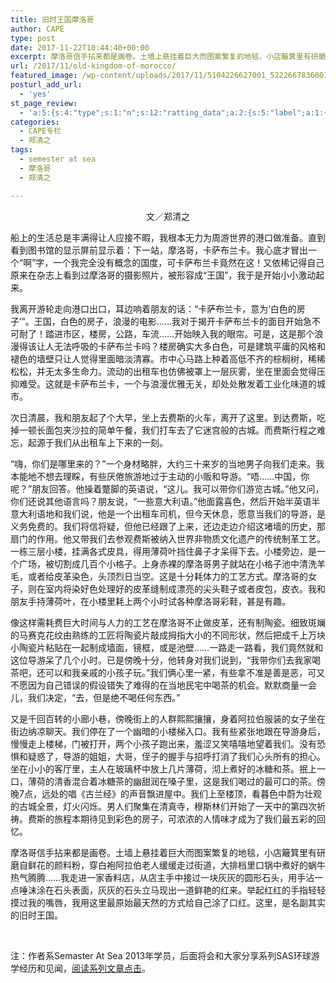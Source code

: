 ```yaml
---
title: 旧时王国摩洛哥
author: CAPE
type: post
date: 2017-11-22T10:44:40+00:00
excerpt: 摩洛哥信手拈来都是画卷。土墙上悬挂着巨大而图案繁复的地毯，小店簸箕里有研磨自鲜花的颜料粉，穿白袍阿拉伯老人缓缓走过街道，大排档里口锅中煮好的蜗牛热气腾腾……
url: /2017/11/old-kingdom-of-morocco/
featured_image: /wp-content/uploads/2017/11/5104226627001_5222667836001_5214872539001-vs.jpg
posturl_add_url:
  - 'yes'
st_page_review:
  - 'a:5:{s:4:"type";s:1:"n";s:12:"ratting_data";a:2:{s:5:"label";a:1:{i:0;s:0:"";}s:5:"score";a:1:{i:0;s:1:"0";}}s:7:"postion";s:2:"tl";s:5:"title";s:0:"";s:11:"score_label";s:0:"";}'
categories:
  - CAPE专栏
  - 郑清之
tags:
  - semester at sea
  - 摩洛哥
  - 郑清之

---
```

<p style="text-align: center;">
  文／郑清之
</p>

船上的生活总是丰满得让人应接不暇，我根本无力为周游世界的港口做准备。直到看到图书馆的显示屏前显示着：下一站，摩洛哥，卡萨布兰卡。我心底才冒出一个“啊”字，一个我完全没有概念的国度，可卡萨布兰卡竟然在这！又依稀记得自己原来在杂志上看到过摩洛哥的摄影照片，被形容成“王国”，我于是开始小小激动起来。

我离开游轮走向港口出口，耳边响着朋友的话：“卡萨布兰卡，意为‘白色的房子’”。王国，白色的房子，浪漫的电影……我对于揭开卡萨布兰卡的面目开始急不可耐了！踏进市区，楼房，公路，车流……开始映入我的眼帘。可是，这是那个浪漫得该让人无法呼吸的卡萨布兰卡吗？楼房确实大多白色，可是建筑平庸的风格和褪色的墙壁只让人觉得里面暗淡清寡。市中心马路上种着高低不齐的棕榈树，稀稀松松，并无太多生命力。流动的出租车也仿佛被罩上一层灰雾，坐在里面会觉得压抑难受。这就是卡萨布兰卡，一个与浪漫优雅无关，却处处散发着工业化味道的城市。

次日清晨，我和朋友起了个大早，坐上去费斯的火车，离开了这里。到达费斯，吃掉一顿长面包夹沙拉的简单午餐，我们打车去了它迷宫般的古城。而费斯行程之难忘，起源于我们从出租车上下来的一刻。

“嗨，你们是哪里来的？”一个身材略胖，大约三十来岁的当地男子向我们走来。我本能地不想去理睬，有些厌倦旅游地过于主动的小贩和导游。“唔……中国，你呢？”朋友回答。他操着蹩脚的英语说，“这儿。我可以带你们游览古城。”他又问，你们还说其他语言吗？朋友说，“一些意大利语。”他面露喜色，然后开始半英语半意大利语地和我们说，他是一个出租车司机，但今天休息，愿意当我们的导游，是义务免费的。我们将信将疑，但他已经跟了上来，还边走边介绍这堵墙的历史，那扇门的作用。他又带我们去参观费斯被纳入世界非物质文化遗产的传统制革工艺。一栋三层小楼，挂满各式皮具，得用薄荷叶挡住鼻子才呆得下去。小楼旁边，是一个广场，被切割成几百个小格子。上身赤裸的摩洛哥男子就站在小格子池中清洗羊毛，或者给皮革染色，头顶烈日当空。这是十分耗体力的工艺方式。摩洛哥的女子，则在室内将染好色处理好的皮革缝制成漂亮的尖头鞋子或者皮包，皮衣。我和朋友手持薄荷叶，在小楼里耗上两个小时试各种摩洛哥彩鞋，甚是有趣。

像这样需耗费巨大时间与人力的工艺在摩洛哥不止做皮革，还有制陶瓷。细致斑斓的马赛克花纹由熟练的工匠将陶瓷片敲成拇指大小的不同形状，然后把成千上万块小陶瓷片粘贴在一起制成墙面，镜框，或是池壁……一路走一路看，我们竟然就和这位导游呆了几个小时。已是傍晚十分，他转身对我们说到，“我带你们去我家喝茶吧，还可以和我亲戚的小孩子玩。”我们俩心里一紧，有些拿不准是善是恶，可又不愿因为自己错误的假设错失了难得的在当地民宅中喝茶的机会。默默商量一会儿，我们决定，“去，但是绝不喝任何东西。”

又是千回百转的小廊小巷，傍晚街上的人群熙熙攘攘，身着阿拉伯服装的女子坐在街边纳凉聊天。我们停在了一个幽暗的小楼梯入口。我有些紧张地跟在导游身后，慢慢走上楼梯，门被打开，两个小孩子跑出来，羞涩又笑嘻嘻地望着我们。没有恐惧和疑惑了，导游的姐姐，大哥，侄子的握手与招呼打消了我们心头所有的担心。坐在小小的客厅里，主人在玻璃杯中放上几片薄荷，沏上煮好的冰糖和茶。抿上一口，薄荷的清香混合着冰糖茶的幽甜润在嗓子里，这是我们喝过的最可口的茶。傍晚7点，远处的唱《古兰经》的声音飘进屋中。我们上至楼顶，看暮色中蔚为壮观的古城全景，灯火闪烁。男人们聚集在清真寺，穆斯林们开始了一天中的第四次祈祷。费斯的旅程本期待见到彩色的房子，可浓浓的人情味才成为了我们最五彩的回忆。

摩洛哥信手拈来都是画卷。土墙上悬挂着巨大而图案繁复的地毯，小店簸箕里有研磨自鲜花的颜料粉，穿白袍阿拉伯老人缓缓走过街道，大排档里口锅中煮好的蜗牛热气腾腾……我走进一家香料店，从店主手中接过一块灰灰的圆形石头，用手沾一点唾沫涂在石头表面，灰灰的石头立马现出一道鲜艳的红来。举起红红的手指轻轻摸过我的嘴唇，我用这里最原始最天然的方式给自己涂了口红。这里，是名副其实的旧时王国。

&nbsp;

注：作者系Semaster At Sea 2013年学员，后面将会和大家分享系列SAS环球游学经历和见闻，[阅读系列文章点击][1]。

&nbsp;

&nbsp;

&nbsp;

 [1]: http://hicape.com/category/column/zhengqingzhi/